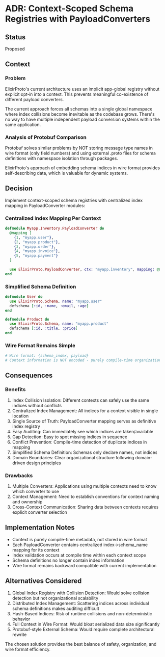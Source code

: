 # ADR: Context-Scoped Schema Registries with PayloadConverters

## Status
Proposed

## Context

### Problem
ElixirProto's current architecture uses an implicit app-global registry without explicit opt-in into a context. This prevents meaningful co-existence of different payload converters.

The current approach forces all schemas into a single global namespace where index collisions become inevitable as the codebase grows. There's no way to have multiple independent payload conversion systems within the same application.

### Analysis of Protobuf Comparison
Protobuf solves similar problems by NOT storing message type names in wire format (only field numbers) and using external .proto files for schema definitions with namespace isolation through packages.

ElixirProto's approach of embedding schema indices in wire format provides self-describing data, which is valuable for dynamic systems.

## Decision

Implement context-scoped schema registries with centralized index mapping in PayloadConverter modules:

### Centralized Index Mapping Per Context
```elixir
defmodule Myapp.Inventory.PayloadConverter do
  @mapping [
    {1, "myapp.user"},
    {2, "myapp.product"},
    {3, "myapp.order"},
    {4, "myapp.invoice"},
    {5, "myapp.payment"}
  ]
  
  use ElixirProto.PayloadConverter, ctx: "myapp.inventory", mapping: @mapping
end
```

### Simplified Schema Definition
```elixir
defmodule User do
  use ElixirProto.Schema, name: "myapp.user"
  defschema [:id, :name, :email, :age]
end

defmodule Product do  
  use ElixirProto.Schema, name: "myapp.product"
  defschema [:id, :title, :price]
end
```

### Wire Format Remains Simple
```elixir
# Wire format: {schema_index, payload}
# Context information is NOT encoded - purely compile-time organization
```

## Consequences

### Benefits
1. Index Collision Isolation: Different contexts can safely use the same indices without conflicts
2. Centralized Index Management: All indices for a context visible in single location
3. Single Source of Truth: PayloadConverter mapping serves as definitive index registry
4. Easy Auditing: Can immediately see which indices are taken/available
5. Gap Detection: Easy to spot missing indices in sequence
6. Conflict Prevention: Compile-time detection of duplicate indices in mapping
7. Simplified Schema Definition: Schemas only declare names, not indices
8. Domain Boundaries: Clear organizational structure following domain-driven design principles

### Drawbacks
1. Multiple Converters: Applications using multiple contexts need to know which converter to use
2. Context Management: Need to establish conventions for context naming and ownership
3. Cross-Context Communication: Sharing data between contexts requires explicit converter selection

## Implementation Notes

- Context is purely compile-time metadata, not stored in wire format
- Each PayloadConverter contains centralized index→schema_name mapping for its context
- Index validation occurs at compile time within each context scope
- Schema definitions no longer contain index information
- Wire format remains backward compatible with current implementation

## Alternatives Considered

1. Global Index Registry with Collision Detection: Would solve collision detection but not organizational scalability
2. Distributed Index Management: Scattering indices across individual schema definitions makes auditing difficult
3. Hash-Based Indices: Risk of runtime collisions and non-deterministic behavior
4. Full Context in Wire Format: Would bloat serialized data size significantly
5. Protobuf-style External Schema: Would require complete architectural rewrite

The chosen solution provides the best balance of safety, organization, and wire format efficiency.